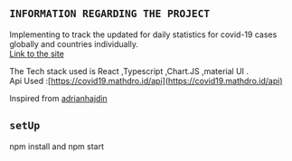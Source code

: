 
## `INFORMATION REGARDING THE PROJECT`

Implementing to track the updated for daily statistics for covid-19 cases globally and countries individually.<br />
[Link to the site](http://localhost:3000)

The Tech stack used is React ,Typescript ,Chart.JS ,material UI .<br />
Api Used :[https://covid19.mathdro.id/api](https://covid19.mathdro.id/api)<br />

Inspired from [adrianhajdin](https://github.com/adrianhajdin/project_corona_tracker)

## `setUp`

npm install and npm start

